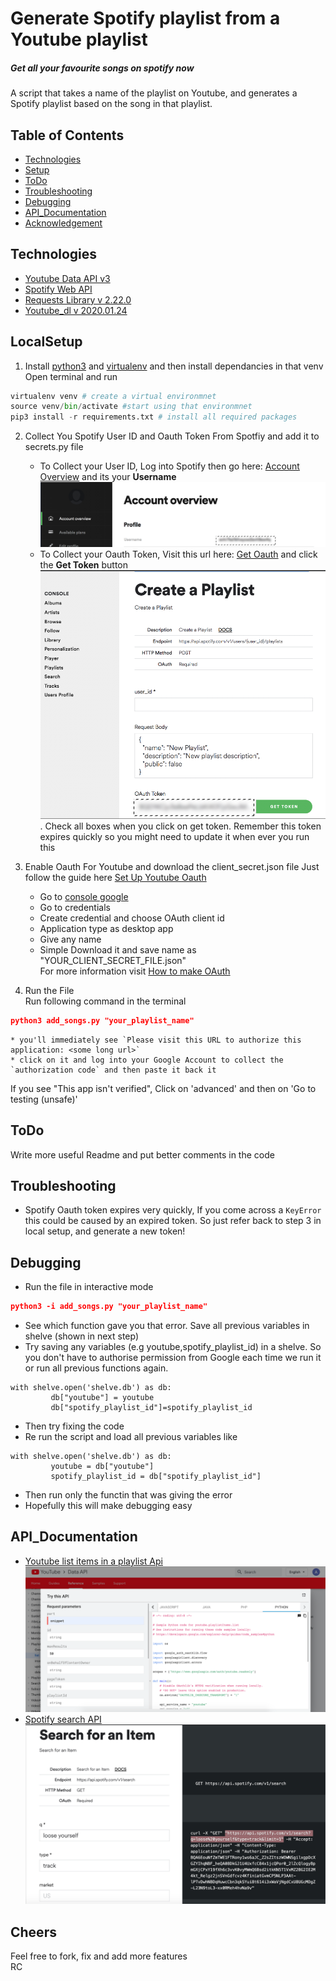 # Generate Spotify playlist from a Youtube playlist
##### Get all your favourite songs on spotify now
A script that takes a name of the playlist on Youtube, and generates a Spotify playlist based on the song in that playlist.

## Table of Contents
* [Technologies](#Technologies)
* [Setup](#LocalSetup)
* [ToDo](#ToDo)
* [Troubleshooting](#Troubleshooting)
* [Debugging](#Debugging)
* [API_Documentation](#API_Documentation)
* [Acknowledgement](#Acknowledgement)

## Technologies
* [Youtube Data API v3]
* [Spotify Web API]
* [Requests Library v 2.22.0]
* [Youtube_dl v 2020.01.24]

## LocalSetup
1) Install [python3] and [virtualenv] and then install dependancies in that venv   
Open terminal and run
```python
virtualenv venv # create a virtual environmnet
source venv/bin/activate #start using that environmnet 
pip3 install -r requirements.txt # install all required packages
``` 


2) Collect You Spotify User ID and Oauth Token From Spotfiy and add it to secrets.py file
    * To Collect your User ID, Log into Spotify then go here: [Account Overview] and its your **Username**
    ![alt text](images/userid.png)
    * To Collect your Oauth Token, Visit this url here: [Get Oauth] and click the **Get Token** button
    ![alt text](images/spotify_token.png) . Check all boxes when you click on get token. Remember this token expires quickly so you might need to update it when ever you run this

3) Enable Oauth For Youtube and download the client_secret.json   file
     Just follow the guide here [Set Up Youtube Oauth] 
    - Go to [console google]
    - Go to credentials
    - Create credential and choose OAuth client id
    - Application type as desktop app
    - Give any name
    - Simple Download it and save name as "YOUR_CLIENT_SECRET_FILE.json"   
    For more information visit [How to make OAuth]
   

4) Run the File  
Run following command in the terminal
```json
python3 add_songs.py "your_playlist_name"
```
    * you'll immediately see `Please visit this URL to authorize this application: <some long url>`
    * click on it and log into your Google Account to collect the `authorization code` and then paste it back it  
If you see "This app isn't verified", Click on 'advanced' and then on 'Go to testing (unsafe)'


## ToDo
Write more useful Readme and put better comments in the code

## Troubleshooting
* Spotify Oauth token expires very quickly, If you come across a `KeyError` this could
be caused by an expired token. So just refer back to step 3 in local setup, and generate a new token!  

## Debugging 

* Run the file in interactive mode
```json
python3 -i add_songs.py "your_playlist_name"
```
* See which function gave you that error. Save all previous variables in shelve (shown in next step)
* Try saving any variables (e.g youtube,spotify_playlist_id) in a shelve. So you don't have to authorise permission from Google each time we run it or run all previous functions again.
```
with shelve.open('shelve.db') as db:
         db["youtube"] = youtube
         db["spotify_playlist_id"]=spotify_playlist_id
```
* Then try fixing the code
* Re run the script and load all previous variables like
```
with shelve.open('shelve.db') as db:
         youtube = db["youtube"]
         spotify_playlist_id = db["spotify_playlist_id"]
```
* Then run only the functin that was giving the error
* Hopefully this will make debugging easy 

## API_Documentation
- [Youtube list items in a playlist Api] 
![alt text](images/google_api.png)
- [Spotify search API]
![alt text](images/spotify_api.png)


## Cheers
Feel free to fork, fix and add more features  
RC

   [Youtube Data API v3]: <https://developers.google.com/youtube/v3>
   [Spotify Web API]: <https://developer.spotify.com/documentation/web-api/>
   [Requests Library v 2.22.0]: <https://requests.readthedocs.io/en/master/>
   [Youtube_dl v 2020.01.24]:<https://github.com/ytdl-org/youtube-dl/>
   
   [virtualenv]:<https://packaging.python.org/guides/installing-using-pip-and-virtual-environments/>
   [python3]:<https://www.python.org/downloads/>

   [Account Overview]: <https://www.spotify.com/us/account/overview/>
   [Get Oauth]: <https://developer.spotify.com/console/post-playlists/>

   [console google]:<https://console.developers.google.com/>
   [How to make OAuth]:<https://developers.google.com/youtube/v3/guides/auth/installed-apps>
   [Set Up Youtube Oauth]: <https://developers.google.com/identity/protocols/oauth2>

   [Youtube list items in a playlist Api]:<https://developers.google.com/youtube/v3/docs/playlistItems/list>
   [Spotify search API]:<https://developer.spotify.com/console/get-search-item/>

   [The come up]:<https://github.com/TheComeUpCode/SpotifyGeneratePlaylist>
   [Youtube Video]:<https://www.youtube.com/watch?v=7J_qcttfnJA/>
   
   
